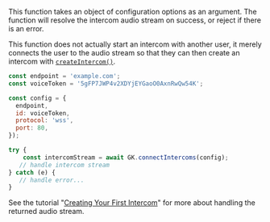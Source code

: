 This function takes an object of configuration options as an argument. The function will resolve the intercom audio stream on success, or reject if there is an error.

This function does not actually start an intercom with another user, it merely connects the user to the audio stream so that they can then create an intercom with [`createIntercom()`](/tutorial-createIntercom.html).

```javascript
const endpoint = 'example.com';
const voiceToken = '5gFP7JWP4v2XDYjEYGaoO0AxnRwQw54K';

const config = {
  endpoint,
  id: voiceToken,
  protocol: 'wss',
  port: 80,
});

try {
    const intercomStream = await GK.connectIntercoms(config);
   // handle intercom stream
} catch (e) {
   // handle error...
}
```

See the tutorial "[Creating Your First Intercom](/tutorial-creatingAnIntercom.html)" for more about handling the returned audio stream.
